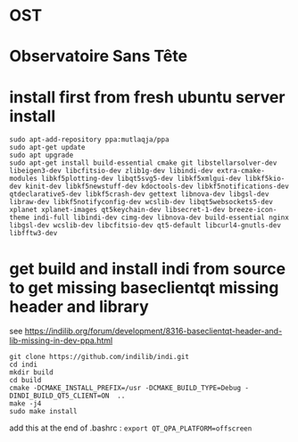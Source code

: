 # OST
Observatoire Sans Tête
======================

install first from fresh ubuntu server install
==============================================

```
sudo apt-add-repository ppa:mutlaqja/ppa
sudo apt-get update
sudo apt upgrade
sudo apt-get install build-essential cmake git libstellarsolver-dev libeigen3-dev libcfitsio-dev zlib1g-dev libindi-dev extra-cmake-modules libkf5plotting-dev libqt5svg5-dev libkf5xmlgui-dev libkf5kio-dev kinit-dev libkf5newstuff-dev kdoctools-dev libkf5notifications-dev qtdeclarative5-dev libkf5crash-dev gettext libnova-dev libgsl-dev libraw-dev libkf5notifyconfig-dev wcslib-dev libqt5websockets5-dev xplanet xplanet-images qt5keychain-dev libsecret-1-dev breeze-icon-theme indi-full libindi-dev cimg-dev libnova-dev build-essential nginx libgsl-dev wcslib-dev libcfitsio-dev qt5-default libcurl4-gnutls-dev libfftw3-dev
```

get build and install indi from source to get missing baseclientqt missing header and library
=============================================================================================

see
https://indilib.org/forum/development/8316-baseclientqt-header-and-lib-missing-in-dev-ppa.html

```
git clone https://github.com/indilib/indi.git
cd indi
mkdir build
cd build
cmake -DCMAKE_INSTALL_PREFIX=/usr -DCMAKE_BUILD_TYPE=Debug -DINDI_BUILD_QT5_CLIENT=ON  ..
make -j4
sudo make install
```

add this at the end of .bashrc :
`export QT_QPA_PLATFORM=offscreen`



